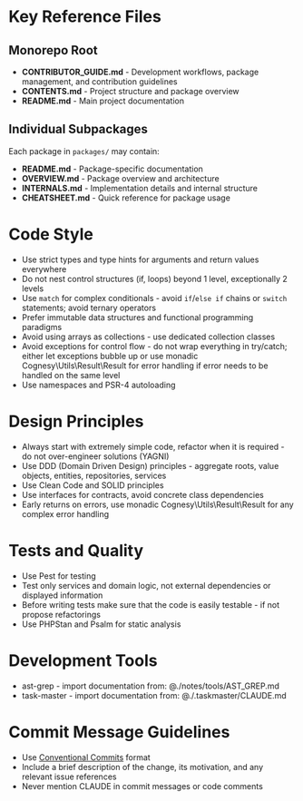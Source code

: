 # Key Reference Files

## Monorepo Root

- **CONTRIBUTOR_GUIDE.md** - Development workflows, package management, and contribution guidelines
- **CONTENTS.md** - Project structure and package overview
- **README.md** - Main project documentation

## Individual Subpackages

Each package in `packages/` may contain:
- **README.md** - Package-specific documentation
- **OVERVIEW.md** - Package overview and architecture
- **INTERNALS.md** - Implementation details and internal structure
- **CHEATSHEET.md** - Quick reference for package usage

# Code Style

- Use strict types and type hints for arguments and return values everywhere
- Do not nest control structures (if, loops) beyond 1 level, exceptionally 2 levels
- Use `match` for complex conditionals - avoid `if`/`else if` chains or `switch` statements; avoid ternary operators
- Prefer immutable data structures and functional programming paradigms
- Avoid using arrays as collections - use dedicated collection classes
- Avoid exceptions for control flow - do not wrap everything in try/catch; either let exceptions bubble up or use monadic Cognesy\Utils\Result\Result for error handling if error needs to be handled on the same level
- Use namespaces and PSR-4 autoloading

# Design Principles

- Always start with extremely simple code, refactor when it is required - do not over-engineer solutions (YAGNI)
- Use DDD (Domain Driven Design) principles - aggregate roots, value objects, entities, repositories, services
- Use Clean Code and SOLID principles
- Use interfaces for contracts, avoid concrete class dependencies
- Early returns on errors, use monadic Cognesy\Utils\Result\Result for any complex error handling

# Tests and Quality

- Use Pest for testing
- Test only services and domain logic, not external dependencies or displayed information
- Before writing tests make sure that the code is easily testable - if not propose refactorings
- Use PHPStan and Psalm for static analysis

# Development Tools

- ast-grep - import documentation from: @./notes/tools/AST_GREP.md
- task-master - import documentation from: @./.taskmaster/CLAUDE.md

# Commit Message Guidelines

- Use [Conventional Commits](https://www.conventionalcommits.org/en/v1.0.0/) format
- Include a brief description of the change, its motivation, and any relevant issue references
- Never mention CLAUDE in commit messages or code comments
